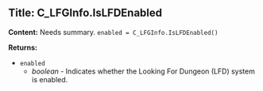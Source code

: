 ## Title: C_LFGInfo.IsLFDEnabled

**Content:**
Needs summary.
`enabled = C_LFGInfo.IsLFDEnabled()`

**Returns:**
- `enabled`
  - *boolean* - Indicates whether the Looking For Dungeon (LFD) system is enabled.